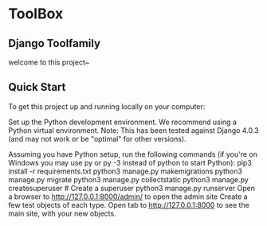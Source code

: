 # ToolBox
## Django Toolfamily
welcome to this project~

## Quick Start
To get this project up and running locally on your computer:

Set up the Python development environment. We recommend using a Python virtual environment.
Note: This has been tested against Django 4.0.3 (and may not work or be "optimal" for other versions).

Assuming you have Python setup, run the following commands (if you're on Windows you may use py or py -3 instead of python to start Python):
pip3 install -r requirements.txt
python3 manage.py makemigrations
python3 manage.py migrate
python3 manage.py collectstatic
python3 manage.py createsuperuser # Create a superuser
python3 manage.py runserver
Open a browser to http://127.0.0.1:8000/admin/ to open the admin site
Create a few test objects of each type.
Open tab to http://127.0.0.1:8000 to see the main site, with your new objects.
